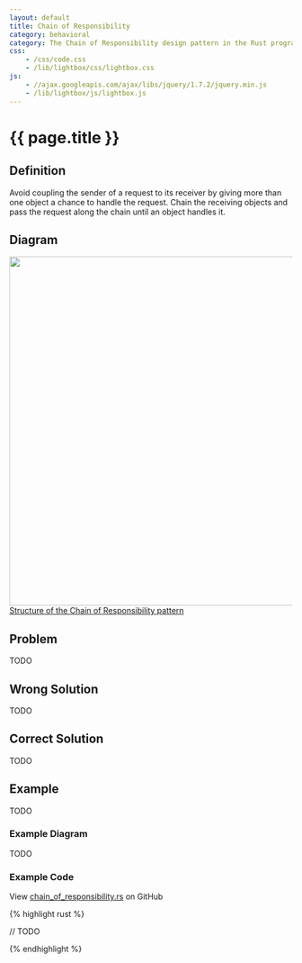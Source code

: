 ```yaml
---
layout: default
title: Chain of Responsibility
category: behavioral
category: The Chain of Responsibility design pattern in the Rust programming language with an example.
css:
    - /css/code.css
    - /lib/lightbox/css/lightbox.css
js:
    - //ajax.googleapis.com/ajax/libs/jquery/1.7.2/jquery.min.js
    - /lib/lightbox/js/lightbox.js
---
```


{{ page.title }}
================

## Definition

Avoid coupling the sender of a request to its receiver by giving more than one
object a chance to handle the request. Chain the receiving objects and pass the
request along the chain until an object handles it.

## Diagram

<div class="gallery medium">
    <a href="{{ site.url }}/img/chain-of-responsibility-structure.png" rel="lightbox"
    title="Structure of the Chain of Responsibility pattern">
        <img src="{{ site.url }}/img/chain-of-responsibility-structure.png" width="620">
        <span>Structure of the Chain of Responsibility pattern</span>
    </a>
</div>

## Problem

TODO

## Wrong Solution

TODO

## Correct Solution

TODO

## Example

TODO

### Example Diagram

TODO

### Example Code

View [chain_of_responsibility.rs][github] on GitHub

{% highlight rust %}

// TODO

{% endhighlight %}

[github]: https://github.com/jdavis/rust-design-patterns/blob/master/patterns/chain_of_responsibility.rs
